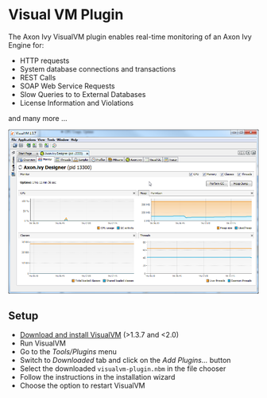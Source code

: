 # Visual VM Plugin
The Axon Ivy VisualVM plugin enables real-time monitoring of an Axon Ivy Engine
for:

* HTTP requests
* System database connections and transactions
* REST Calls
* SOAP Web Service Requests
* Slow Queries to to External Databases
* License Information and Violations

and many more ...

![Screenshot](screenshot.png)

## Setup

* [Download and install VisualVM](https://visualvm.github.io/releases.html) (>1.3.7 and <2.0)
* Run VisualVM
* Go to the _Tools/Plugins_ menu
* Switch to _Downloaded_ tab and click on the _Add Plugins..._ button
* Select the downloaded `visualvm-plugin.nbm` in the file chooser
* Follow the instructions in the installation wizard
* Choose the option to restart VisualVM
